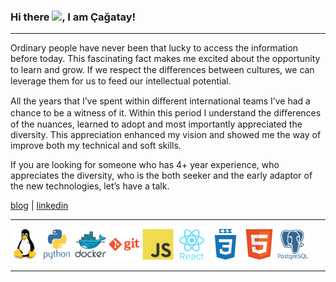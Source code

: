 ### Hi there <img src="https://raw.githubusercontent.com/MartinHeinz/MartinHeinz/master/wave.gif" width="30px">, I am Çağatay!

---

Ordinary people have never been that lucky to access the information before today. This fascinating fact makes me excited about the opportunity to learn and grow. If we respect the diﬀerences between cultures, we can leverage them for us to feed our intellectual potential. 

All the years that I’ve spent within diﬀerent international teams I’ve had a chance to be a witness of it. Within this period I understand the diﬀerences of the nuances, learned to adopt and most importantly appreciated the diversity. This appreciation enhanced my vision and showed me the way of improve both my technical and soft skills. 

If you are looking for someone who has 4+ year experience, who appreciates the diversity, who is the both seeker and the early adaptor of the new technologies, let’s have a talk.


[blog](https://cagataytanyildiz.com/) | [linkedin](https://linkedin.com/in/cagta) 

---

<img src="https://github.com/devicons/devicon/blob/master/icons/linux/linux-original.svg" alt="Python" width="45" height="50"/> <img src="https://github.com/devicons/devicon/blob/master/icons/python/python-original-wordmark.svg" alt="Python" width="50" height="50"/> <img src="https://github.com/devicons/devicon/blob/master/icons/docker/docker-original-wordmark.svg" alt="Python" width="50" height="50"/> <img src="https://github.com/devicons/devicon/blob/master/icons/git/git-plain-wordmark.svg" alt="Git" width="50" height="50"/> <img src="https://github.com/devicons/devicon/blob/master/icons/javascript/javascript-original.svg" alt="JavaScript" width="50" height="50"/> <img src="https://github.com/devicons/devicon/blob/master/icons/react/react-original-wordmark.svg" alt="JavaScript" width="50" height="50"/> 
<img src="https://github.com/devicons/devicon/blob/master/icons/css3/css3-plain-wordmark.svg" alt="CSS" width="50" height="50"/> <img src="https://github.com/devicons/devicon/blob/master/icons/html5/html5-original.svg" alt="HTML" width="50" height="50"/>
<img src="https://github.com/devicons/devicon/blob/master/icons/postgresql/postgresql-plain-wordmark.svg" alt="PostgreSQL" width="50" height="50"/>

---
